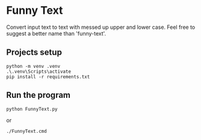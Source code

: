 # Funny Text

Convert input text to text with messed up upper and lower case. Feel free to suggest a better name than 'funny-text'.

## Projects setup

```
python -m venv .venv
.\.venv\Scripts\activate
pip install -r requirements.txt
```

## Run the program

```
python FunnyText.py
```

or

```
./FunnyText.cmd
```

